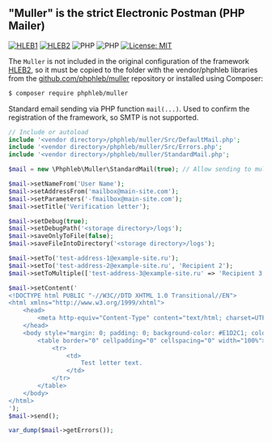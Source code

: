  ## "Muller" is the strict Electronic Postman (PHP Mailer)

[![HLEB1](https://img.shields.io/badge/HLEB-1-olive)](https://github.com/phphleb/hleb) [![HLEB2](https://img.shields.io/badge/HLEB-2-darkcyan)](https://github.com/phphleb/hleb) ![PHP](https://img.shields.io/badge/PHP-7-blue) ![PHP](https://img.shields.io/badge/PHP-8-blue) [![License: MIT](https://img.shields.io/badge/License-MIT%20(Free)-brightgreen.svg)](https://github.com/phphleb/hleb/blob/master/LICENSE)


The `Muller` is not included in the original configuration of the framework [HLEB2](https://github.com/phphleb/hleb), so it must be copied to the folder with the vendor/phphleb  libraries from the [github.com/phphleb/muller](https://github.com/phphleb/muller)  repository or installed using Composer:

```bash
$ composer require phphleb/muller
```

Standard email sending via PHP function `mail(...)`. Used to confirm the registration of the framework, so SMTP is not supported.

```php
// Include or autoload
include '<vendor directory>/phphleb/muller/Src/DefaultMail.php';
include '<vendor directory>/phphleb/muller/Src/Errors.php';
include '<vendor directory>/phphleb/muller/StandardMail.php';

$mail = new \Phphleb\Muller\StandardMail(true); // Allow sending to multiple destinations

$mail->setNameFrom('User Name');
$mail->setAddressFrom('mailbox@main-site.com');
$mail->setParameters('-fmailbox@main-site.com');
$mail->setTitle('Verification letter');

$mail->setDebug(true);
$mail->setDebugPath('<storage directory>/logs');
$mail->saveOnlyToFile(false);
$mail->saveFileIntoDirectory('<storage directory>/logs');

$mail->setTo('test-address-1@example-site.ru');
$mail->setTo('test-address-2@example-site.ru', 'Recipient 2');
$mail->setToMultiple(['test-address-3@example-site.ru' => 'Recipient 3', 'test-address-4@example-site.ru' => 'Recipient 4']);

$mail->setContent('
<!DOCTYPE html PUBLIC "-//W3C//DTD XHTML 1.0 Transitional//EN">
<html xmlns="http://www.w3.org/1999/xhtml">
    <head>
        <meta http-equiv="Content-Type" content="text/html; charset=UTF-8" />
    </head>
    <body style="margin: 0; padding: 0; background-color: #E1D2C1; color: #000000">
        <table border="0" cellpadding="0" cellspacing="0" width="100%">
            <tr>
                <td> 
                    Test letter text.
                </td>
            </tr>
        </table>
    </body>
</html>
');
$mail->send();

var_dump($mail->getErrors());

```
